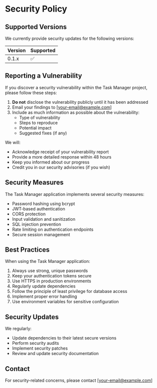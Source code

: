 # Security Policy

## Supported Versions

We currently provide security updates for the following versions:

| Version | Supported          |
| ------- | ------------------ |
| 0.1.x   | :white_check_mark: |

## Reporting a Vulnerability

If you discover a security vulnerability within the Task Manager project, please follow these steps:

1. **Do not** disclose the vulnerability publicly until it has been addressed
2. Email your findings to [your-email@example.com]
3. Include as much information as possible about the vulnerability:
   - Type of vulnerability
   - Steps to reproduce
   - Potential impact
   - Suggested fixes (if any)

We will:
- Acknowledge receipt of your vulnerability report
- Provide a more detailed response within 48 hours
- Keep you informed about our progress
- Credit you in our security advisories (if you wish)

## Security Measures

The Task Manager application implements several security measures:

- Password hashing using bcrypt
- JWT-based authentication
- CORS protection
- Input validation and sanitization
- SQL injection prevention
- Rate limiting on authentication endpoints
- Secure session management

## Best Practices

When using the Task Manager application:

1. Always use strong, unique passwords
2. Keep your authentication tokens secure
3. Use HTTPS in production environments
4. Regularly update dependencies
5. Follow the principle of least privilege for database access
6. Implement proper error handling
7. Use environment variables for sensitive configuration

## Security Updates

We regularly:
- Update dependencies to their latest secure versions
- Perform security audits
- Implement security patches
- Review and update security documentation

## Contact

For security-related concerns, please contact [your-email@example.com] 